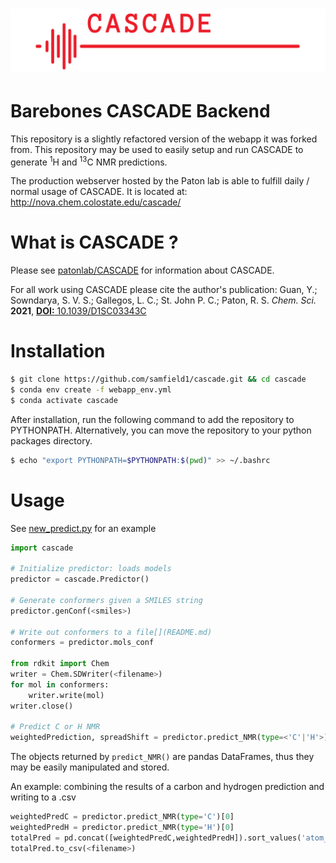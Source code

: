 ![CASCADE](cascadebanner.png)
===

# Barebones CASCADE Backend
This repository is a slightly refactored version of the webapp it was forked from. This repository may be used to easily setup and run CASCADE to generate <sup>1</sup>H and <sup>13</sup>C NMR predictions.

The production webserver hosted by the Paton lab is able to fulfill daily / normal usage of CASCADE. It is located at:
http://nova.chem.colostate.edu/cascade/

# What is CASCADE ?
Please see [patonlab/CASCADE](https://github.com/patonlab/CASCADE) for information about CASCADE. 

For all work using CASCADE please cite the author's publication: Guan, Y.; Sowndarya, S. V. S.; Gallegos, L. C.; St. John P. C.; Paton, R. S. *Chem. Sci.* **2021**, [**DOI:** 10.1039/D1SC03343C](https://doi.org/10.1039/D1SC03343C)

# Installation
```bash
$ git clone https://github.com/samfield1/cascade.git && cd cascade
$ conda env create -f webapp_env.yml
$ conda activate cascade
```
After installation, run the following command to add the repository to PYTHONPATH. Alternatively, you can move the repository to your python packages directory.
```bash
$ echo "export PYTHONPATH=$PYTHONPATH:$(pwd)" >> ~/.bashrc
```

# Usage
See [new_predict.py](new_predict.py) for an example
```python
import cascade

# Initialize predictor: loads models
predictor = cascade.Predictor()

# Generate conformers given a SMILES string
predictor.genConf(<smiles>)

# Write out conformers to a file[](README.md)
conformers = predictor.mols_conf

from rdkit import Chem
writer = Chem.SDWriter(<filename>)
for mol in conformers:
    writer.write(mol)
writer.close()

# Predict C or H NMR
weightedPrediction, spreadShift = predictor.predict_NMR(type=<'C'|'H'>)
```
The objects returned by `predict_NMR()` are pandas DataFrames, thus they may be easily manipulated and stored.

An example: combining the results of a carbon and hydrogen prediction and writing to a .csv
```python
weightedPredC = predictor.predict_NMR(type='C')[0]
weightedPredH = predictor.predict_NMR(type='H')[0]
totalPred = pd.concat([weightedPredC,weightedPredH]).sort_values('atom_index', axis=0).reset_index(drop=True)
totalPred.to_csv(<filename>)
```


    
